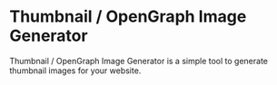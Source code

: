 # Thumbnail / OpenGraph Image Generator

Thumbnail / OpenGraph Image Generator is a simple tool to generate thumbnail images for your website.
